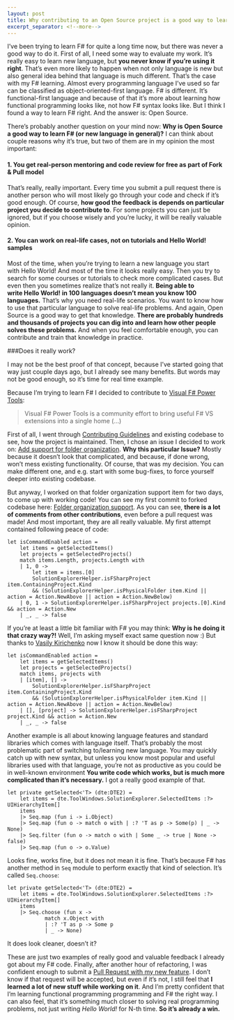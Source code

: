 ```yaml
---
layout: post
title: Why contributing to an Open Source project is a good way to learn new language and/or technology
excerpt_separator: <!--more-->
---
```


I’ve been trying to learn F# for quite a long time now, but there was never a good way to do it. First of all, I need some way to evaluate my work. It’s really easy to learn new language, but **you never know if you’re using it right**. That’s even more likely to happen when not only language is new but also general idea behind that language is much different. That’s the case with my F# learning. Almost every programming language I’ve used so far can be classified as object-oriented-first language. F# is different. It’s functional-first language and because of that it’s more about learning how functional programming looks like, not how F# syntax looks like. But I think I found a way to learn F# right. And the answer is: Open Source.

<!--more-->

There’s probably another question on your mind now: **Why is Open Source a good way to learn F# (or new language in general)?** I can think about couple reasons why it’s true, but two of them are in my opinion the most important:

#### 1. You get real-person mentoring and code review for free as part of Fork & Pull model

That’s really, really important. Every time you submit a pull request there is another person who will most likely go through your code and check if it’s good enough. Of course, **how good the feedback is depends on particular project you decide to contribute to**. For some projects you can just be ignored, but if you choose wisely and you’re lucky, it will be really valuable opinion.

#### 2. You can work on real-life cases, not on tutorials and Hello World! samples

Most of the time, when you’re trying to learn a new language you start with Hello World! And most of the time it looks really easy. Then you try to search for some courses or tutorials to check more complicated cases. But even then you sometimes realize that’s not really it. **Being able to write Hello World! in 100 languages doesn’t mean you know 100 languages.** That’s why you need real-life scenarios. You want to know how to use that particular language to solve real-life problems. And again, Open Source is a good way to get that knowledge. **There are probably hundreds and thousands of projects you can dig into and learn how other people solves these problems.** And when you feel comfortable enough, you can contribute and train that knowledge in practice.

###Does it really work?

I may not be the best proof of that concept, because I’ve started going that way just couple days ago, but I already see many benefits. But words may not be good enough, so it’s time for real time example.

Because I’m trying to learn F# I decided to contribute to [Visual F# Power Tools](https://github.com/fsprojects/VisualFSharpPowerTools):

> Visual F# Power Tools is a community effort to bring useful F# VS extensions into a single home (…)

First of all, I went through [Contributing Guidelines](https://github.com/fsprojects/VisualFSharpPowerTools/blob/master/CONTRIBUTING.md) and existing codebase to see, how the project is maintained. Then, I chose an issue I decided to work on: [Add support for folder organization](https://github.com/fsprojects/VisualFSharpPowerTools/issues/116). **Why this particular Issue?** Mostly because it doesn’t look that complicated, and because, if done wrong, won’t mess existing functionality. Of course, that was my decision. You can make different one, and e.g. start with some bug-fixes, to force yourself deeper into existing codebase.

But anyway, I worked on that folder organization support item for two days, to come up with working code! You can see my first commit to forked codebase here: [Folder organization support](https://github.com/MarcinJuraszek/VisualFSharpPowerTools/commit/88123b37328e47c2f6bd757f693f5518efd6faaf). As you can see, **there is a lot of comments from other contributions**, even before a pull request was made! And most important, they are all really valuable. My first attempt contained following peace of code:

```
let isCommandEnabled action = 
    let items = getSelectedItems()
    let projects = getSelectedProjects()
    match items.Length, projects.Length with
    | 1, 0 -> 
        let item = items.[0]
        SolutionExplorerHelper.isFSharpProject item.ContainingProject.Kind 
        && (SolutionExplorerHelper.isPhysicalFolder item.Kind || action = Action.NewAbove || action = Action.NewBelow)
    | 0, 1 -> SolutionExplorerHelper.isFSharpProject projects.[0].Kind && action = Action.New
    | _, _ -> false
```

If you’re at least a little bit familiar with F# you may think: **Why is he doing it that crazy way?!** Well, I’m asking myself exact same question now :) But thanks to [Vasily Kirichenko](https://github.com/vasily-kirichenko) now I know it should be done this way:

```
let isCommandEnabled action = 
    let items = getSelectedItems()
    let projects = getSelectedProjects()
    match items, projects with
    | [item], [] -> 
        SolutionExplorerHelper.isFSharpProject item.ContainingProject.Kind 
        && (SolutionExplorerHelper.isPhysicalFolder item.Kind || action = Action.NewAbove || action = Action.NewBelow)
    | [], [project] -> SolutionExplorerHelper.isFSharpProject project.Kind && action = Action.New
    | _, _ -> false
```

Another example is all about knowing language features and standard libraries which comes with language itself. That’s probably the most problematic part of switching to/learning new language. You may quickly catch up with new syntax, but unless you know most popular and useful libraries used with that language, you’re not as productive as you could be in well-known environment **You write code which works, but is much more complicated than it’s necessary.** I got a really good example of that.

```
let private getSelected<'T> (dte:DTE2) =
    let items = dte.ToolWindows.SolutionExplorer.SelectedItems :?> UIHierarchyItem[]
    items
    |> Seq.map (fun i -> i.Object)
    |> Seq.map (fun o -> match o with | :? 'T as p -> Some(p) | _ -> None)
    |> Seq.filter (fun o -> match o with | Some _ -> true | None -> false)
    |> Seq.map (fun o -> o.Value)
```

Looks fine, works fine, but it does not mean it is fine. That’s because F# has another method in `Seq` module to perform exactly that kind of selection. It’s called `Seq.choose`:

```
let private getSelected<'T> (dte:DTE2) =
    let items = dte.ToolWindows.SolutionExplorer.SelectedItems :?> UIHierarchyItem[]
    items
    |> Seq.choose (fun x -> 
            match x.Object with
            | :? 'T as p -> Some p
            | _ -> None)
```

It does look cleaner, doesn’t it?

These are just two examples of really good and valuable feedback I already got about my F# code. Finally, after another hour of refactoring, I was confident enough to submit a [Pull Request with my new feature](https://github.com/fsprojects/VisualFSharpPowerTools/pull/188). I don’t know if that request will be accepted, but even if it’s not, I still feel that **I learned a lot of new stuff while working on it**. And I’m pretty confident that I’m learning functional programming programming and F# the right way. I can also feel, that it’s something much closer to solving real programming problems, not just writing *Hello World!* for N-th time. **So it’s already a win.**
